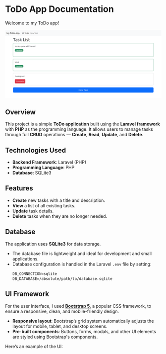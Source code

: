 # ToDo App Documentation

Welcome to my ToDo app!

![Screenshot of the app](RM-FOTO/screenshot_two.png)

## Overview
This project is a simple **ToDo application** built using the **Laravel framework** with **PHP** as the programming language. It allows users to manage tasks through full **CRUD** operations — **Create**, **Read**, **Update**, and **Delete**.

## Technologies Used
- **Backend Framework**: Laravel (PHP)
- **Programming Language**: PHP
- **Database**: SQLite3

## Features
- **Create** new tasks with a title and description.
- **View** a list of all existing tasks.
- **Update** task details.
- **Delete** tasks when they are no longer needed.

## Database
The application uses **SQLite3** for data storage. 
- The database file is lightweight and ideal for development and small applications.
- Database configuration is handled in the Laravel `.env` file by setting:
  ```plaintext
  DB_CONNECTION=sqlite
  DB_DATABASE=/absolute/path/to/database.sqlite

## UI Framework

For the user interface, I used **[Bootstrap 5](https://getbootstrap.com/)**, a popular CSS framework, to ensure a responsive, clean, and mobile-friendly design.

- **Responsive layout**: Bootstrap’s grid system automatically adjusts the layout for mobile, tablet, and desktop screens.
- **Pre-built components**: Buttons, forms, modals, and other UI elements are styled using Bootstrap's components.
  
Here’s an example of the UI: